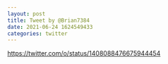 ```yaml
--- 
layout: post 
title: Tweet by @Brian7384 
date: 2021-06-24 1624549433 
categories: twitter 
--- 
```

https://twitter.com/o/status/1408088476675944454